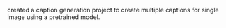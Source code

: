 created a caption generation project to create multiple captions for single image using a pretrained model.


